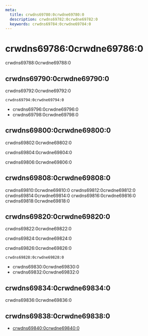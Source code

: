 ```yaml
---
meta:
  title: crwdns69780:0crwdne69780:0
  description: crwdns69782:0crwdne69782:0
  keywords: crwdns69784:0crwdne69784:0
---
```


# crwdns69786:0crwdne69786:0
crwdns69788:0crwdne69788:0

<entry-ad />

## crwdns69790:0crwdne69790:0
crwdns69792:0crwdne69792:0

`crwdns69794:0crwdne69794:0`
- crwdns69796:0crwdne69796:0
- crwdns69798:0crwdne69798:0


## crwdns69800:0crwdne69800:0
crwdns69802:0crwdne69802:0

  crwdns69804:0crwdne69804:0

  crwdns69806:0crwdne69806:0

## crwdns69808:0crwdne69808:0
crwdns69810:0crwdne69810:0
<alert type="success">crwdns69812:0crwdne69812:0</alert>
<alert type="info">crwdns69814:0crwdne69814:0</alert>
<alert type="warning">crwdns69816:0crwdne69816:0</alert>
<alert type="error">crwdns69818:0crwdne69818:0</alert>

## crwdns69820:0crwdne69820:0
crwdns69822:0crwdne69822:0

  crwdns69824:0crwdne69824:0

  crwdns69826:0crwdne69826:0

  `crwdns69828:0crwdne69828:0`
  - crwdns69830:0crwdne69830:0
  - crwdns69832:0crwdne69832:0

## crwdns69834:0crwdne69834:0
crwdns69836:0crwdne69836:0

## crwdns69838:0crwdne69838:0
  - [crwdns69840:0crwdne69840:0]()

<doc-footer />
